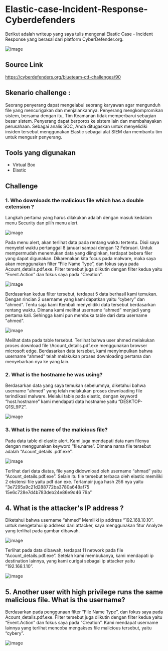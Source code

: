 # Elastic-case-Incident-Response-Cyberdefenders
Berikut adalah writeup yang saya tulis mengenai Elastic Case - Incident Response yang berasal dari platform CyberDefender.org.

![image](https://user-images.githubusercontent.com/43168046/182867474-4b34cd4e-e5f4-4874-a0fa-35a384d5d4f1.png)

## Source Link 
https://cyberdefenders.org/blueteam-ctf-challenges/90

## Skenario challenge : 
Seorang penyerang dapat mengelabui seorang karyawan agar mengunduh file yang mencurigakan dan menjalankannya. Penyerang mengkompromikan sistem, bersama dengan itu, Tim Keamanan tidak memperbarui sebagian besar sistem. Penyerang dapat berporos ke sistem lain dan membahayakan perusahaan. Sebagai analis SOC, Anda ditugaskan untuk menyelidiki insiden tersebut menggunakan Elastic sebagai alat SIEM dan membantu tim untuk mengusir penyerang.

## Tools yang digunakan
- Virtual Box
- Elastic

## Challenge
### 1. Who downloads the malicious file which has a double extension ?
Langkah pertama yang harus dilakukan adalah dengan masuk kedalam menu Security dan pilih menu alert.

![image](https://user-images.githubusercontent.com/43168046/182867933-a27eb657-05e6-4ab4-ab8d-5b4d852a3795.png)

Pada menu alert, akan terlihat data pada rentang waktu tertentu. Disii saya menyetel waktu pertanggal 8 januari sampai dengan 12 Februari. Untuk mempermudah menemukan data yang diinginkan, terdapat bebera filer yang dapat digunakan. Dikarenakan kita focus pada malware, maka saya akan menggunakan filter “File Name Type”, dan fokus saya pada Acount_details.pdf.exe.  Filter tersebut juga diikutin dengan filter kedua yaitu “Event.Action” dan fokus saya pada “Creation”.

![image](https://user-images.githubusercontent.com/43168046/182868242-f06cafe8-a366-4959-8aa2-da521942bbae.png)

Berdasarkan kedua filter tersebut, terdapat 5 data berhasil kami temukan. Dengan rincian 2 username yang kami dapatkan yaitu “cybery” dan “ahmed”. Tentu saja kami Kembali menyelidiki data tersebut berdasarkan rentang waktu. Dimana kami melihat username “ahmed” menjadi yang pertama kali. Sehingga kami pun membuka table dari data username "ahmed".

![image](https://user-images.githubusercontent.com/43168046/182868310-7e73b930-940d-43d4-a823-9804c61de199.png)

Melihat data pada table tersebut. Terlihat bahwa user ahmed melakukan proses download file \Acount_details.pdf.exe menggunakan browser microsoft edge. Berdasarkan data tersebut, kami menyimpulkan bahwa username “ahmed” telah melakukan proses downloading pertama dan menyebarkan nya ke yang lain.

### 2. What is the hostname he was using?
Berdasarkan data yang saya temukan sebelumnya, diketahui bahwa username “ahmed” yang telah melakukan proses downloading file terindikasi malware. Melalui table pada elastic, dengan keyword “host.hostname” kami mendapati data hostname yaitu “DESKTOP-Q1SL9P2”.

![image](https://user-images.githubusercontent.com/43168046/182873696-be99d247-0f85-4184-bc1c-a5c4c21ceef5.png)

### 3. What is the name of the malicious file?
Pada data table di elastic alert. Kami juga mendapati data nam filenya dengan menggunakan keyword ”file.name”. Dimana nama file tersebut adalah “Acount_details .pdf.exe”.

![image](https://user-images.githubusercontent.com/43168046/182873922-a4e7f56b-c2ce-47f1-b5db-08f184ca11e9.png)

Terlihat dari data diatas, file yang didownload oleh username “ahmad” yaitu “Acount_details.pdf.exe”. Selain itu file tersebut terbaca oleh elastic memiliki 2 ekstensi file yaitu pdf dan exe. Terlampir juga hash 256 nya yaitu “3e7295a9c21d288772ba3780a648af75 15e6c728e7d4b783deb24e86e9d46 79a”

## 4. What is the attacker's IP address ?
Diketahui bahwa username “ahmed” Memiliki ip address “192.168.10.10”. untuk mengetahui ip address dari attacker, saya menggunakan fitur Analyze yang terlihat pada gambar dibawah. 

![image](https://user-images.githubusercontent.com/43168046/182874121-e6ace6b9-a0f7-449f-a4af-294ea9bb5e40.png)

Terlihat pada data dibawah, terdapat 11 network pada file “Acount_details.pdf.exe”. Setelah kami membukanya, kami mendapati ip destination lainnya, yang kami curigai sebagai ip attacker yaitu “192.168.1.10”. 

![image](https://user-images.githubusercontent.com/43168046/182874207-bd002cb6-4cd4-417a-8417-bac9aed74af9.png)

## 5. Another user with high privilege runs the same malicious file. What is the username?
Berdasarkan pada penggunaan filter “File Name Type”, dan fokus saya pada Acount_details.pdf.exe.  Filter tersebut juga diikutin dengan filter kedua yaitu “Event.Action” dan fokus saya pada “Creation”.  Kami mendapat username lainnya yang terlihat mencoba mengakses file malicious tersebut, yaitu “cybery”.

![image](https://user-images.githubusercontent.com/43168046/182874383-6fce03c0-d3af-4a98-8dfa-a5a8af279ba6.png)




